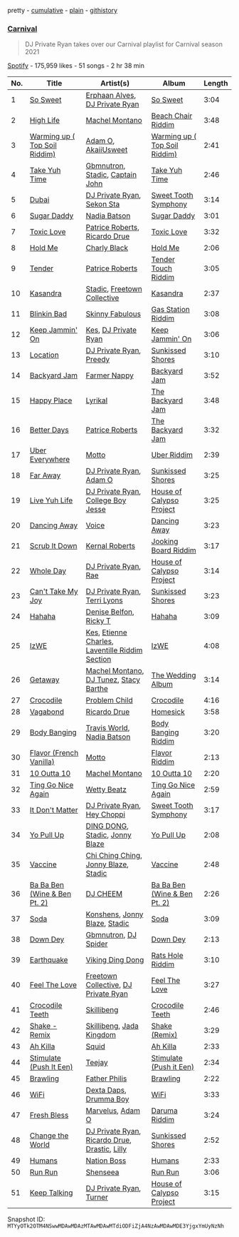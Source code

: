 pretty - [cumulative](/playlists/cumulative/37i9dQZF1DX0rM1NjYKMJa.md) - [plain](/playlists/plain/37i9dQZF1DX0rM1NjYKMJa) - [githistory](https://github.githistory.xyz/mackorone/spotify-playlist-archive/blob/main/playlists/plain/37i9dQZF1DX0rM1NjYKMJa)

### [Carnival](https://open.spotify.com/playlist/37i9dQZF1DX0rM1NjYKMJa)

> DJ Private Ryan takes over our Carnival playlist for Carnival season 2021

[Spotify](https://open.spotify.com/user/spotify) - 175,959 likes - 51 songs - 2 hr 38 min

| No. | Title | Artist(s) | Album | Length |
|---|---|---|---|---|
| 1 | [So Sweet](https://open.spotify.com/track/02w48ldiaiEY1Sc2Mga6Yt) | [Erphaan Alves](https://open.spotify.com/artist/7JCisiTi3MGNkDHIXuEf0w), [DJ Private Ryan](https://open.spotify.com/artist/1ODw2LIpFN4MPGnah95PBp) | [So Sweet](https://open.spotify.com/album/7C3lQxKzE5bnOjb2A6Xrxj) | 3:04 |
| 2 | [High Life](https://open.spotify.com/track/5oAO1g91sRZYsd2waN1u0V) | [Machel Montano](https://open.spotify.com/artist/6wxP7SSzfvi21Cnl8JicdQ) | [Beach Chair Riddim](https://open.spotify.com/album/4SiffFquLkxNjHUTz4GnkB) | 3:48 |
| 3 | [Warming up \( Top Soil Riddim\)](https://open.spotify.com/track/5yGvLAXhtKq4fruVpwkumv) | [Adam O](https://open.spotify.com/artist/38ukb6qHfxV6H2SUerkx9M), [AkaiiUsweet](https://open.spotify.com/artist/1jMUtFpjX61sjfVXlSM81W) | [Warming up \( Top Soil Riddim\)](https://open.spotify.com/album/4b2iRZmikTGAD9l9YgoFKu) | 2:41 |
| 4 | [Take Yuh Time](https://open.spotify.com/track/6UUM3D6vYXgsgMWWbiJOu0) | [Gbmnutron](https://open.spotify.com/artist/4EfvuRX05W5WiDkij0nTbq), [Stadic](https://open.spotify.com/artist/4mk1ScvOUkuQzzCZpT6bc0), [Captain John](https://open.spotify.com/artist/5pHDktK1xGoUc1P48N8JWv) | [Take Yuh Time](https://open.spotify.com/album/33CiiAjJDNikEUsiSVSbVM) | 2:46 |
| 5 | [Dubai](https://open.spotify.com/track/78c4QeY29z947xqT4Gvnyg) | [DJ Private Ryan](https://open.spotify.com/artist/1ODw2LIpFN4MPGnah95PBp), [Sekon Sta](https://open.spotify.com/artist/6Jkbr7HmDNtlnBjWL3BdNk) | [Sweet Tooth Symphony](https://open.spotify.com/album/2SBW3eXaWG6hWlvtjRgKra) | 3:14 |
| 6 | [Sugar Daddy](https://open.spotify.com/track/10MtiXMthr7GxRTU95q6pR) | [Nadia Batson](https://open.spotify.com/artist/1m1PGW9tdZRXYn85Bh3w9t) | [Sugar Daddy](https://open.spotify.com/album/5FDNeTkYaUhcYqlzQ43j8G) | 3:01 |
| 7 | [Toxic Love](https://open.spotify.com/track/6FdiXkhry8vFGEBiOTc9nW) | [Patrice Roberts](https://open.spotify.com/artist/0crMctn4iXaE3XCHpeBkOt), [Ricardo Drue](https://open.spotify.com/artist/1YxLPEyDduTjPEBWKA2BmF) | [Toxic Love](https://open.spotify.com/album/11UfrXlUFcK3pjfQOjzdMr) | 3:32 |
| 8 | [Hold Me](https://open.spotify.com/track/1oAwQHui5BCG5sT0jZ5QQj) | [Charly Black](https://open.spotify.com/artist/5sK8BsvyDl4TFA6KaBf8or) | [Hold Me](https://open.spotify.com/album/0A6dp8OFq0aR5r3GnZz1v1) | 2:06 |
| 9 | [Tender](https://open.spotify.com/track/15ZCVWArG1AjHG51AfjeHU) | [Patrice Roberts](https://open.spotify.com/artist/0crMctn4iXaE3XCHpeBkOt) | [Tender Touch Riddim](https://open.spotify.com/album/1FbJ7I3RlQUMiZ91Vq16G0) | 3:05 |
| 10 | [Kasandra](https://open.spotify.com/track/465uwaHwIbasa0Q4EcK3YM) | [Stadic](https://open.spotify.com/artist/4mk1ScvOUkuQzzCZpT6bc0), [Freetown Collective](https://open.spotify.com/artist/4OD7vSNDpVB2VxTbifT8fG) | [Kasandra](https://open.spotify.com/album/2qxti8VFUyX4aQXIKohedA) | 2:37 |
| 11 | [Blinkin Bad](https://open.spotify.com/track/5os0fpMF0zgXbwKG8HYPew) | [Skinny Fabulous](https://open.spotify.com/artist/56BHYURgbka2nQbBy8XZ3x) | [Gas Station Riddim](https://open.spotify.com/album/4hBtvACfUm2HTY9SkLGTBY) | 3:08 |
| 12 | [Keep Jammin' On](https://open.spotify.com/track/2FEwykAY6iqJJ9euvuWeiu) | [Kes](https://open.spotify.com/artist/7E6r9S8qCRfZVCjF1A8do6), [DJ Private Ryan](https://open.spotify.com/artist/1ODw2LIpFN4MPGnah95PBp) | [Keep Jammin' On](https://open.spotify.com/album/6xkn0WgORivZEQK62TYYLG) | 3:06 |
| 13 | [Location](https://open.spotify.com/track/6VwBBSEEp2vWX1f2STlcKU) | [DJ Private Ryan](https://open.spotify.com/artist/1ODw2LIpFN4MPGnah95PBp), [Preedy](https://open.spotify.com/artist/5WYAHpwcYoSdCz5nXebrKn) | [Sunkissed Shores](https://open.spotify.com/album/1Qh6lvD6dPqqLhViFvwYrg) | 3:10 |
| 14 | [Backyard Jam](https://open.spotify.com/track/4xuhqWMdrPHJdwgtWD6RhQ) | [Farmer Nappy](https://open.spotify.com/artist/0zSbNvakUiCGzlvMl7ncaN) | [Backyard Jam](https://open.spotify.com/album/07jPejwNAXOKmEVGxj2yGb) | 3:52 |
| 15 | [Happy Place](https://open.spotify.com/track/1BSJqgJMLhrp08utzoJDf7) | [Lyrikal](https://open.spotify.com/artist/35KCSzO0sDCLggvo39D9ng) | [The Backyard Jam](https://open.spotify.com/album/5rJPzIYo2g2HOdwbDEnQYe) | 3:48 |
| 16 | [Better Days](https://open.spotify.com/track/1kuJ9lvcK4I6JPdLtiNhBL) | [Patrice Roberts](https://open.spotify.com/artist/0crMctn4iXaE3XCHpeBkOt) | [The Backyard Jam](https://open.spotify.com/album/5rJPzIYo2g2HOdwbDEnQYe) | 3:32 |
| 17 | [Uber Everywhere](https://open.spotify.com/track/72NRyG85oVMS4tFKe7HjAh) | [Motto](https://open.spotify.com/artist/2yK06HIkW6eitM49lypo0O) | [Uber Riddim](https://open.spotify.com/album/5dVYSr4MtJmIuHxPMpXvVl) | 2:39 |
| 18 | [Far Away](https://open.spotify.com/track/7lfRes9dTHe5bJ3X8tEhLu) | [DJ Private Ryan](https://open.spotify.com/artist/1ODw2LIpFN4MPGnah95PBp), [Adam O](https://open.spotify.com/artist/38ukb6qHfxV6H2SUerkx9M) | [Sunkissed Shores](https://open.spotify.com/album/1Qh6lvD6dPqqLhViFvwYrg) | 3:25 |
| 19 | [Live Yuh Life](https://open.spotify.com/track/2HISSlxTzTpGWWv8KWECMG) | [DJ Private Ryan](https://open.spotify.com/artist/1ODw2LIpFN4MPGnah95PBp), [College Boy Jesse](https://open.spotify.com/artist/3ufDB32Ui0RCIIBgpLhYIO) | [House of Calypso Project](https://open.spotify.com/album/3pgUxCYqfMlRuxwVx9QBJw) | 3:25 |
| 20 | [Dancing Away](https://open.spotify.com/track/1HEnnI5flnRWEYzXcaFGwB) | [Voice](https://open.spotify.com/artist/61buXyJGplh38VDpEaB2ds) | [Dancing Away](https://open.spotify.com/album/6M6dvqYveF3fO2KGGmnQQR) | 3:23 |
| 21 | [Scrub It Down](https://open.spotify.com/track/67dyt0UQvbHduHRVXddvt7) | [Kernal Roberts](https://open.spotify.com/artist/7HKpbIsFQsZquxRSSoZiyB) | [Jooking Board Riddim](https://open.spotify.com/album/6194w5QugrwiXzn4OOqJAE) | 3:17 |
| 22 | [Whole Day](https://open.spotify.com/track/74J1milTS96T0UIVJVZtec) | [DJ Private Ryan](https://open.spotify.com/artist/1ODw2LIpFN4MPGnah95PBp), [Rae](https://open.spotify.com/artist/14Z9Si0jYlpW80EyyjU0w6) | [House of Calypso Project](https://open.spotify.com/album/3pgUxCYqfMlRuxwVx9QBJw) | 3:14 |
| 23 | [Can't Take My Joy](https://open.spotify.com/track/2F4Ojd5cJ4JIEqs4GZEWPr) | [DJ Private Ryan](https://open.spotify.com/artist/1ODw2LIpFN4MPGnah95PBp), [Terri Lyons](https://open.spotify.com/artist/54Pc87vBkLMKbQfrd7ZWxF) | [Sunkissed Shores](https://open.spotify.com/album/1Qh6lvD6dPqqLhViFvwYrg) | 3:23 |
| 24 | [Hahaha](https://open.spotify.com/track/2YeIEQKCTTxhLTIoMZj9iU) | [Denise Belfon](https://open.spotify.com/artist/20rSjugHQ6CwKR44JnteQf), [Ricky T](https://open.spotify.com/artist/3HHHYK2eIjmJgA0zIklzzU) | [Hahaha](https://open.spotify.com/album/5sH9ViOkjSlXjLoY8wsYtz) | 3:09 |
| 25 | [IzWE](https://open.spotify.com/track/4LEMcQoso6qr8Gi1hz3bdp) | [Kes](https://open.spotify.com/artist/7E6r9S8qCRfZVCjF1A8do6), [Etienne Charles](https://open.spotify.com/artist/4JykHd21q5YnsKDekqnqD3), [Laventille Riddim Section](https://open.spotify.com/artist/3KEToqcuTsWYMB93XZHR20) | [IzWE](https://open.spotify.com/album/5GEc3z0zW4J4CrmjVcVqXz) | 4:08 |
| 26 | [Getaway](https://open.spotify.com/track/6sjNpmOv04pHWsg1bS1gsv) | [Machel Montano](https://open.spotify.com/artist/6wxP7SSzfvi21Cnl8JicdQ), [DJ Tunez](https://open.spotify.com/artist/64oW4P0vsDhlorOxZKQi6a), [Stacy Barthe](https://open.spotify.com/artist/0yq6uHIfFks9yOURUuCITV) | [The Wedding Album](https://open.spotify.com/album/1yt5cxkSS043TURuvnA9mZ) | 3:14 |
| 27 | [Crocodile](https://open.spotify.com/track/5mLuvQ7HZqBxe6R2SU5GKn) | [Problem Child](https://open.spotify.com/artist/1lE1SGLNabSpBbJB9A9qtU) | [Crocodile](https://open.spotify.com/album/58dFumYH9rF8pfqGb3sqa5) | 4:16 |
| 28 | [Vagabond](https://open.spotify.com/track/7db0CuuDCvgmu8hROocLAk) | [Ricardo Drue](https://open.spotify.com/artist/1YxLPEyDduTjPEBWKA2BmF) | [Homesick](https://open.spotify.com/album/0BpmLQRZ6tZJuP5oPi5Koc) | 3:58 |
| 29 | [Body Banging](https://open.spotify.com/track/2bCklChXK0IVcY9EhUo06g) | [Travis World](https://open.spotify.com/artist/5AVAzwpIu9f3H1oegupPCd), [Nadia Batson](https://open.spotify.com/artist/1m1PGW9tdZRXYn85Bh3w9t) | [Body Banging Riddim](https://open.spotify.com/album/3VnX4G8I4yOogiLbTL9iXP) | 3:20 |
| 30 | [Flavor \(French Vanilla\)](https://open.spotify.com/track/3fM1sJwWxo27KXG8D16511) | [Motto](https://open.spotify.com/artist/2yK06HIkW6eitM49lypo0O) | [Flavor Riddim](https://open.spotify.com/album/2ugWap1isCZW7K3V6raDh2) | 2:13 |
| 31 | [10 Outta 10](https://open.spotify.com/track/7pLekRLFessQEXoPhw5jB3) | [Machel Montano](https://open.spotify.com/artist/6wxP7SSzfvi21Cnl8JicdQ) | [10 Outta 10](https://open.spotify.com/album/1Ekae0nx8S2LySjBnMb1hq) | 2:20 |
| 32 | [Ting Go Nice Again](https://open.spotify.com/track/3kAGfsY1IsWM7FZZbPz1NN) | [Wetty Beatz](https://open.spotify.com/artist/3cb9sULs9n1DMoBDQ7YaEC) | [Ting Go Nice Again](https://open.spotify.com/album/4lRghnOCeOBFQyfuOkANAi) | 2:59 |
| 33 | [It Don't Matter](https://open.spotify.com/track/0khlFaEfD0jXgnDw6zqqo0) | [DJ Private Ryan](https://open.spotify.com/artist/1ODw2LIpFN4MPGnah95PBp), [Hey Choppi](https://open.spotify.com/artist/27GA6NMM69byd5ankSWsXw) | [Sweet Tooth Symphony](https://open.spotify.com/album/2SBW3eXaWG6hWlvtjRgKra) | 3:17 |
| 34 | [Yo Pull Up](https://open.spotify.com/track/0HbIKQpa9w4zvTqLJV1trP) | [DING DONG](https://open.spotify.com/artist/351x2S7CduShTNvtzgkMl7), [Stadic](https://open.spotify.com/artist/4mk1ScvOUkuQzzCZpT6bc0), [Jonny Blaze](https://open.spotify.com/artist/0sjn33zPThDMZvhx0dBJSH) | [Yo Pull Up](https://open.spotify.com/album/2uC1wLXE9OFHkH5MDv7Bj5) | 2:08 |
| 35 | [Vaccine](https://open.spotify.com/track/4Kp07YpnI59rSmNsEiCbf7) | [Chi Ching Ching](https://open.spotify.com/artist/1a3wNO8RPhwmEBZqm68aqU), [Jonny Blaze](https://open.spotify.com/artist/0sjn33zPThDMZvhx0dBJSH), [Stadic](https://open.spotify.com/artist/4mk1ScvOUkuQzzCZpT6bc0) | [Vaccine](https://open.spotify.com/album/6JcXEstpbw90IyjJURvgfj) | 2:48 |
| 36 | [Ba Ba Ben \(Wine & Ben Pt\. 2\)](https://open.spotify.com/track/1QNYJ6R4zW90nEyjvWnTjt) | [DJ CHEEM](https://open.spotify.com/artist/73srMZV12x8XvV4r8VekHZ) | [Ba Ba Ben \(Wine & Ben Pt\. 2\)](https://open.spotify.com/album/4PHvt5nQcyhapIxtD9rcT7) | 2:26 |
| 37 | [Soda](https://open.spotify.com/track/6sw26toCIR84HijJWvddTw) | [Konshens](https://open.spotify.com/artist/3nwYsifpwrKmCIpw4i0HDW), [Jonny Blaze](https://open.spotify.com/artist/0sjn33zPThDMZvhx0dBJSH), [Stadic](https://open.spotify.com/artist/4mk1ScvOUkuQzzCZpT6bc0) | [Soda](https://open.spotify.com/album/6zSSnGmFiPq9syy0Cnslk0) | 3:09 |
| 38 | [Down Dey](https://open.spotify.com/track/7AGm3aWTaC7LRni0xcrhMw) | [Gbmnutron](https://open.spotify.com/artist/4EfvuRX05W5WiDkij0nTbq), [DJ Spider](https://open.spotify.com/artist/4IIKLm6H0rXxvn6DWNhWcq) | [Down Dey](https://open.spotify.com/album/246WFT6xDiyEoqaAy7YH8F) | 2:13 |
| 39 | [Earthquake](https://open.spotify.com/track/6ZcjqhiK2heWFJUb3BmO9x) | [Viking Ding Dong](https://open.spotify.com/artist/2vQWBz2IFxhcvg06vd9spK) | [Rats Hole Riddim](https://open.spotify.com/album/2bxqMNQQaU2dhZC2aMqx5X) | 3:10 |
| 40 | [Feel The Love](https://open.spotify.com/track/2XYPHD71AlPDFekVePLSC7) | [Freetown Collective](https://open.spotify.com/artist/4OD7vSNDpVB2VxTbifT8fG), [DJ Private Ryan](https://open.spotify.com/artist/1ODw2LIpFN4MPGnah95PBp) | [Feel The Love](https://open.spotify.com/album/43pDCKtWtKOUDYxUZkwPCP) | 3:27 |
| 41 | [Crocodile Teeth](https://open.spotify.com/track/3qi98GCs3sbvbAJugWmdQY) | [Skillibeng](https://open.spotify.com/artist/5FkUhnHQ0KC63549LHHtst) | [Crocodile Teeth](https://open.spotify.com/album/4UG4l6GtGle8m7zbwinjBH) | 2:46 |
| 42 | [Shake \- Remix](https://open.spotify.com/track/6UDBfvDRFXlBuyt0yWGTYz) | [Skillibeng](https://open.spotify.com/artist/5FkUhnHQ0KC63549LHHtst), [Jada Kingdom](https://open.spotify.com/artist/2FgooFaZzZy6PUyJImk0kG) | [Shake \(Remix\)](https://open.spotify.com/album/6ypilXU7oBjXRihF4tzE09) | 3:29 |
| 43 | [Ah Killa](https://open.spotify.com/track/3xL88pN16m86TXUajcQbYR) | [Squid](https://open.spotify.com/artist/3CbN4C8eQRnXzU2CfA5mPJ) | [Ah Killa](https://open.spotify.com/album/2oWOxFBIhcEIvphIkrQ4N4) | 2:33 |
| 44 | [Stimulate \(Push It Een\)](https://open.spotify.com/track/14gZ4EFSuWGfDrrSg6dnU5) | [Teejay](https://open.spotify.com/artist/30hElzuHCZ1qzCl364SHma) | [Stimulate \(Push it Een\)](https://open.spotify.com/album/2PHXqsEHoIa2mfgHdVwNY3) | 2:34 |
| 45 | [Brawling](https://open.spotify.com/track/7eShbgIo5bNdQEiJqLqSL0) | [Father Philis](https://open.spotify.com/artist/4VF0sdPSFLYdVWF6FRK6OK) | [Brawling](https://open.spotify.com/album/27rxALdXIGntWuHTG7bkMz) | 2:22 |
| 46 | [WiFi](https://open.spotify.com/track/6ocqnSUAMMskrP3yDQdGxZ) | [Dexta Daps](https://open.spotify.com/artist/28UDeKu2FPrU0T7dpUiSGY), [Drumma Boy](https://open.spotify.com/artist/1WypSuVRK0PMIKXvoDLvxh) | [WiFi](https://open.spotify.com/album/0cu7nhBxjz3zkWVeevp1i8) | 3:33 |
| 47 | [Fresh Bless](https://open.spotify.com/track/1XY7I8jq0exaiaBxYceWlB) | [Marvelus](https://open.spotify.com/artist/5p6jMuErecfkJtueqF72zo), [Adam O](https://open.spotify.com/artist/38ukb6qHfxV6H2SUerkx9M) | [Daruma Riddim](https://open.spotify.com/album/5Nats3Xv3emqbAvaXsBd7K) | 3:24 |
| 48 | [Change the World](https://open.spotify.com/track/1jp1DpiVOoLRrs2iQSUeWA) | [DJ Private Ryan](https://open.spotify.com/artist/1ODw2LIpFN4MPGnah95PBp), [Ricardo Drue](https://open.spotify.com/artist/1YxLPEyDduTjPEBWKA2BmF), [Drastic](https://open.spotify.com/artist/1Zmn7I3TJdQphZ2ivwM1dM), [Lilly](https://open.spotify.com/artist/1Y75x9XVEgvC9VTHzQ0pOc) | [Sunkissed Shores](https://open.spotify.com/album/1Qh6lvD6dPqqLhViFvwYrg) | 2:52 |
| 49 | [Humans](https://open.spotify.com/track/3p49RQe2zEzDecznhuznrD) | [Nation Boss](https://open.spotify.com/artist/7I6r8LoL1vyeiUOAudYu4P) | [Humans](https://open.spotify.com/album/4uiRC6KTJy9SQU1Chfr8LE) | 2:33 |
| 50 | [Run Run](https://open.spotify.com/track/2SJm5XYmsKvzPaHI3mW1GB) | [Shenseea](https://open.spotify.com/artist/1OFOShsIbhy1l5x73yuVyB) | [Run Run](https://open.spotify.com/album/1H6H54RJH3fGexhTOyzIBr) | 3:06 |
| 51 | [Keep Talking](https://open.spotify.com/track/6mwwsvHtE7yPAEAYAIAqmB) | [DJ Private Ryan](https://open.spotify.com/artist/1ODw2LIpFN4MPGnah95PBp), [Turner](https://open.spotify.com/artist/6GOXDmGRGlW4EBQLIZbY0E) | [House of Calypso Project](https://open.spotify.com/album/3pgUxCYqfMlRuxwVx9QBJw) | 3:15 |

Snapshot ID: `MTYyOTk2OTM4NSwwMDAwMDAzMTAwMDAwMTdiODFiZjA4NzAwMDAwMDE3YjgxYmUyNzNh`